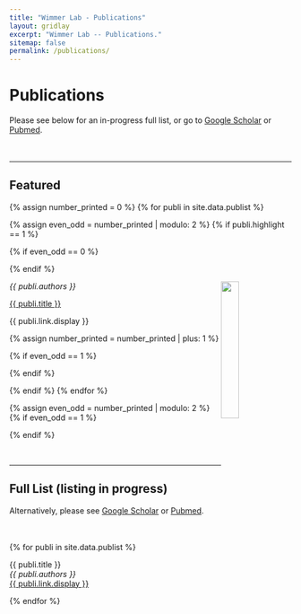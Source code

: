 ```yaml
---
title: "Wimmer Lab - Publications"
layout: gridlay
excerpt: "Wimmer Lab -- Publications."
sitemap: false
permalink: /publications/
---
```



# Publications

Please see below for an in-progress full list, or go to <a class="regtext" href="https://scholar.google.com/citations?hl=en&user=kCGU9rEAAAAJ&view_op=list_works&sortby=pubdate">Google Scholar</a> or <a class="regtext" href="https://pubmed.ncbi.nlm.nih.gov/?term=Wimmer+GE%5BAuthor%5D&sort=date">Pubmed</a>.
<br><br><br>

---

## Featured

{% assign number_printed = 0 %}
{% for publi in site.data.publist %}

{% assign even_odd = number_printed | modulo: 2 %}
{% if publi.highlight == 1 %}

{% if even_odd == 0 %}
<div class="row">
{% endif %}

<div class="col-sm-6 clearfix">
 <div class="row">
 	<img src="{{ site.url }}{{ site.baseurl }}/images/pubpic/{{ publi.image }}" class="img-responsive" width="25%" style="float: right" />
  <p><em>{{ publi.authors }}</em></p>
  <p><a class="pub1" href="{{ publi.link.url }}">{{ publi.title }}</a></p>
  <a class="pub2"> {{ publi.link.display }} </a>
 </div>
</div>

{% assign number_printed = number_printed | plus: 1 %}

{% if even_odd == 1 %}
</div>
{% endif %}

{% endif %}
{% endfor %}

{% assign even_odd = number_printed | modulo: 2 %}
{% if even_odd == 1 %}
</div>
{% endif %}

<p> &nbsp; </p>

---

## Full List (listing in progress)

Alternatively, please see <a class="regtext" href="https://scholar.google.com/citations?hl=en&user=kCGU9rEAAAAJ&view_op=list_works&sortby=pubdate">Google Scholar</a> or <a class="regtext" href="https://pubmed.ncbi.nlm.nih.gov/?term=Wimmer+GE%5BAuthor%5D&sort=date">Pubmed</a>.
<br><br><br>

{% for publi in site.data.publist %}

  {{ publi.title }} <br />
  <em>{{ publi.authors }} </em><br /><a href="{{ publi.link.url }}">{{ publi.link.display }}</a>

{% endfor %}

